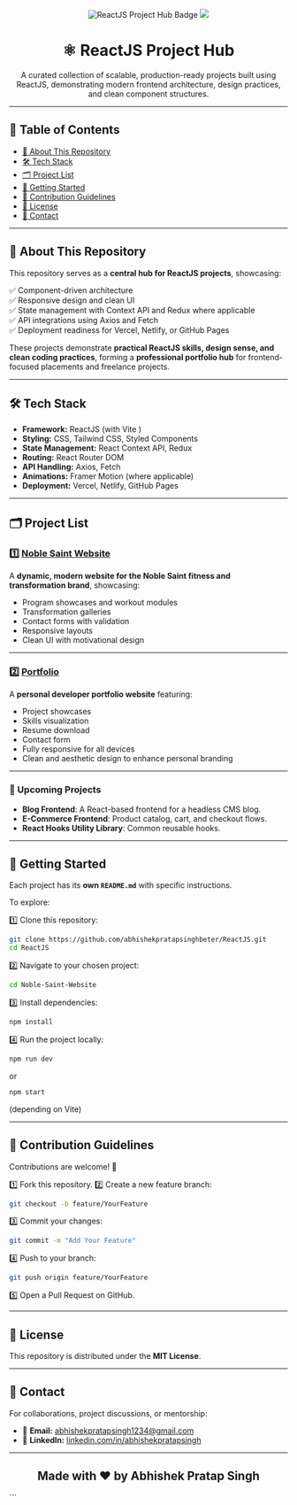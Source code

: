 <p align="center">
  <img src="https://img.shields.io/badge/ReactJS-Project%20Hub-blue" alt="ReactJS Project Hub Badge">
  <img src="https://img.shields.io/badge/Status-Active-brightgreen">
</p>

<h1 align="center">⚛️ ReactJS Project Hub</h1>

<p align="center">
  A curated collection of scalable, production-ready projects built using ReactJS, demonstrating modern frontend architecture, design practices, and clean component structures.
</p>

---

## 📖 Table of Contents

- [🎯 About This Repository](#-about-this-repository)
- [🛠️ Tech Stack](#️-tech-stack)
- [🗂️ Project List](#️-project-list)
- [🚀 Getting Started](#-getting-started)
- [🤝 Contribution Guidelines](#-contribution-guidelines)
- [📜 License](#-license)
- [📩 Contact](#-contact)

---

## 🎯 About This Repository

This repository serves as a **central hub for ReactJS projects**, showcasing:

✅ Component-driven architecture  
✅ Responsive design and clean UI  
✅ State management with Context API and Redux where applicable  
✅ API integrations using Axios and Fetch  
✅ Deployment readiness for Vercel, Netlify, or GitHub Pages

These projects demonstrate **practical ReactJS skills, design sense, and clean coding practices**, forming a **professional portfolio hub** for frontend-focused placements and freelance projects.

---

## 🛠️ Tech Stack

- **Framework:** ReactJS (with Vite )
- **Styling:** CSS, Tailwind CSS, Styled Components
- **State Management:** React Context API, Redux
- **Routing:** React Router DOM
- **API Handling:** Axios, Fetch
- **Animations:** Framer Motion (where applicable)
- **Deployment:** Vercel, Netlify, GitHub Pages

---

## 🗂️ Project List

### 1️⃣ [Noble Saint Website](https://github.com/abhishekpratapsinghbeter/Noble-Saint-Website)

A **dynamic, modern website for the Noble Saint fitness and transformation brand**, showcasing:

- Program showcases and workout modules
- Transformation galleries
- Contact forms with validation
- Responsive layouts
- Clean UI with motivational design

---

### 2️⃣ [Portfolio](https://github.com/abhishekpratapsinghbeter/Portfolio)

A **personal developer portfolio website** featuring:

- Project showcases
- Skills visualization
- Resume download
- Contact form
- Fully responsive for all devices
- Clean and aesthetic design to enhance personal branding

---

### 🌱 Upcoming Projects

- **Blog Frontend**: A React-based frontend for a headless CMS blog.  
- **E-Commerce Frontend**: Product catalog, cart, and checkout flows.  
- **React Hooks Utility Library**: Common reusable hooks.

---

## 🚀 Getting Started

Each project has its **own `README.md`** with specific instructions.

To explore:

1️⃣ Clone this repository:
```bash
git clone https://github.com/abhishekpratapsinghbeter/ReactJS.git
cd ReactJS
````

2️⃣ Navigate to your chosen project:

```bash
cd Noble-Saint-Website
```

3️⃣ Install dependencies:

```bash
npm install
```

4️⃣ Run the project locally:

```bash
npm run dev
```

or

```bash
npm start
```

(depending on Vite)

---

## 🤝 Contribution Guidelines

Contributions are welcome! 🚀

1️⃣ Fork this repository.
2️⃣ Create a new feature branch:

```bash
git checkout -b feature/YourFeature
```

3️⃣ Commit your changes:

```bash
git commit -m "Add Your Feature"
```

4️⃣ Push to your branch:

```bash
git push origin feature/YourFeature
```

5️⃣ Open a Pull Request on GitHub.

---

## 📜 License

This repository is distributed under the **MIT License**.

---

## 📩 Contact

For collaborations, project discussions, or mentorship:

* 📧 **Email:** [abhishekpratapsingh1234@gmail.com](mailto:abhishekpratapsingh1234@gmail.com)
* 🔗 **LinkedIn:** [linkedin.com/in/abhishekpratapsingh](https://www.linkedin.com/in/abhishek-pratap-singh-88523a207/)

---

<h2 align="center">
  Made with ❤️ by <b>Abhishek Pratap Singh</b>
</h2>
```
